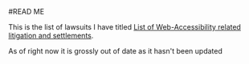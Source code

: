 #READ ME

This is the list of lawsuits I have titled [List of Web-Accessibility related litigation and settlements](http://www.karlgroves.com/2011/11/15/list-of-web-accessibility-related-litigation-and-settlements/).

As of right now it is grossly out of date as it hasn't been updated 